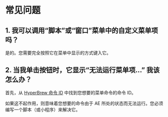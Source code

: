 # 常见问题 #
## 1. 我可以调用“脚本”或“窗口”菜单中的自定义菜单项吗？ ##
是的。您需要完全按照它在菜单中显示的方式键入它。

## 2. 当我单击按钮时，它显示“无法运行菜单项...” 我该怎么办？ ##
首先，从 [HyperBrew 命令 ID](https://hyperbrew.co/blog/after-effects-command-ids/) 中找到您想要的菜单命令的命令 ID。

如果这不起作用，则意味着您想要的命令由于 AE 所处的状态而无法运行。您必须编写一个脚本（或小程序）来解决它。
